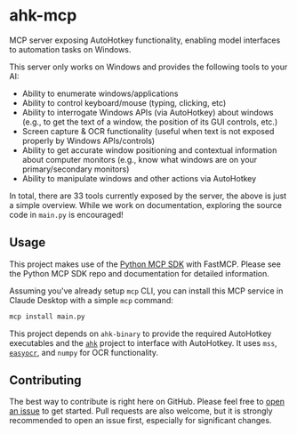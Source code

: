 # ahk-mcp

MCP server exposing AutoHotkey functionality, enabling model interfaces to automation tasks on Windows.

This server only works on Windows and provides the following tools to your AI:

- Ability to enumerate windows/applications
- Ability to control keyboard/mouse (typing, clicking, etc)
- Ability to interrogate Windows APIs (via AutoHotkey) about windows (e.g., to get the text of a window, the position of its GUI controls, etc.)
- Screen capture & OCR functionality (useful when text is not exposed properly by Windows APIs/controls)
- Ability to get accurate window positioning and contextual information about computer monitors (e.g., know what windows are on your primary/secondary monitors)
- Ability to manipulate windows and other actions via AutoHotkey

In total, there are 33 tools currently exposed by the server, the above is just a simple overview. 
While we work on documentation, exploring the source code in `main.py` is encouraged!

## Usage

This project makes use of the [Python MCP SDK](https://github.com/modelcontextprotocol/python-sdk) with FastMCP. Please 
see the Python MCP SDK repo and documentation for detailed information.

Assuming you've already setup `mcp` CLI, you can install this MCP service in Claude Desktop with a simple `mcp` command:

```bash
mcp install main.py
```

This project depends on `ahk-binary` to provide the required AutoHotkey executables and the [`ahk`](https://github.com/spyoungtech/ahk) 
project to interface with AutoHotkey. It uses `mss`, [`easyocr`](https://github.com/JaidedAI/EasyOCR?tab=readme-ov-file#installation), and `numpy` 
for OCR functionality.

## Contributing

The best way to contribute is right here on GitHub. Please feel free to [open an issue](https://github.com/spyoungtech/ahk-mcp/issues) 
to get started. Pull requests are also welcome, but it is strongly recommended to open an issue first, especially for 
significant changes.
